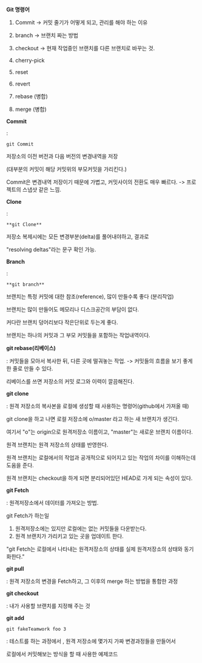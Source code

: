 **Git 명령어**

1. Commit -> 커밋 줄기가 어떻게 되고, 관리를 해야 하는 이유

2. branch -> 브랜치 짜는 방법

3. checkout -> 현재 작업중인 브랜치를 다른 브랜치로 바꾸는 것.

4. cherry-pick

5. reset

6. revert

7. rebase (병합)

8. merge (병합)


**Commit**

:

`git Commit`

저장소의 이전 버전과 다음 버전의 변경내역을 저장

(대부분의 커밋이 해당 커밋위의 부모커밋을 가리킨다.)

Commit은 변경내역 저장이기 때문에 가볍고, 커밋사이의 전환도 매우 빠르다. -> 프로젝트의 스냅샷 같은 느낌.



**Clone**

:

`**git Clone**`

 저장소 복제시에는 모든 변경부분(delta)를 풀어내야하고, 결과로

"resolving deltas"라는 문구 확인 가능.



 **Branch**

:

`**git branch**`

브랜치는 특정 커밋에 대한 참조(reference), 많이 만들수록 좋다 (분리작업)



브랜치는 많이 만들어도 메모리나 디스크공간의 부담이 없다.

커다란 브랜치 덩어리보다 작은단위로 두는게 좋다.



브랜치는 하나의 커밋과 그 부모 커밋들을 포함하는 작업내역이다.



**git rebase(리베이스)**

: 커밋들을 모아서 복사한 뒤, 다른 곳에 떨궈놓는 작업. -> 커밋들의 흐름을 보기 좋게 한 줄로 만들 수 있다.

리베이스를 쓰면 저장소의 커밋 로그와 이력이 깔끔해진다.



**git clone** 

: 원격 저장소의 복사본을 로컬에 생성할 때 사용하는 명령어(github에서 가져올 때)

git clone을 하고 나면 로컬 저장소에 o/master 라고 하는 새 브랜치가 생긴다.

여기서 "o"는 origin으로 원격저장소 이름이고, "master"는 새로운 브랜치 이름이다.

원격 브랜치는 원격 저장소의 상태를 반영한다.

원격 브랜치는 로컬에서의 작업과 공개적으로 되어지고 있는 작업의 차이를 이해하는데 도움을 준다.

원격 브랜치는 checkout을 하게 되면 분리되어있던 HEAD로 가게 되는 속성이 있다.



**git Fetch**

: 원격저장소에서 데이터를 가져오는 방법.

git Fetch가 하는일

1. 원격저장소에는 있지만 로컬에는 없는 커밋들을 다운받는다.
2. 원격 브랜치가 가리키고 있는 곳을 업데이트 한다.

"git Fetch는 로컬에서 나타내는 원격저장소의 상태를 실제 원격저장소의 상태와 동기화한다."



**git pull**

: 원격 저장소의 변경을 Fetch하고, 그 이후의 merge 하는 방법을 통합한 과정



**git checkout**

: 내가 사용할 브랜치를 지정해 주는 것



  **git add**

`git fakeTeamwork foo 3`

: 테스트를 하는 과정에서 , 원격 저장소에 몇가지 가짜 변경과정들을 만들어서 

로컬에서 커밋해보는 방식을 할 때 사용한 예제코드 

